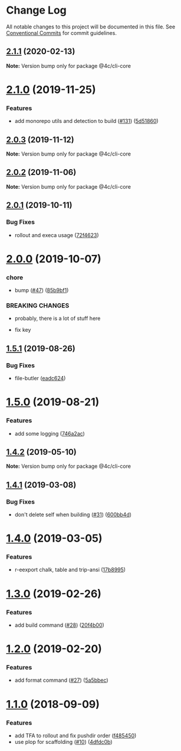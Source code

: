 # Change Log

All notable changes to this project will be documented in this file.
See [Conventional Commits](https://conventionalcommits.org) for commit guidelines.

## [2.1.1](https://github.com/4Catalyzer/cli/compare/@4c/cli-core@2.1.0...@4c/cli-core@2.1.1) (2020-02-13)

**Note:** Version bump only for package @4c/cli-core





# [2.1.0](https://github.com/4Catalyzer/cli/compare/@4c/cli-core@2.0.3...@4c/cli-core@2.1.0) (2019-11-25)


### Features

* add monorepo utils and detection to build ([#131](https://github.com/4Catalyzer/cli/issues/131)) ([5d51860](https://github.com/4Catalyzer/cli/commit/5d51860d3b2a5dd5ba27714e9fe84159243e0019))





## [2.0.3](https://github.com/4Catalyzer/cli/compare/@4c/cli-core@2.0.2...@4c/cli-core@2.0.3) (2019-11-12)

**Note:** Version bump only for package @4c/cli-core





## [2.0.2](https://github.com/4Catalyzer/cli/compare/@4c/cli-core@2.0.1...@4c/cli-core@2.0.2) (2019-11-06)

**Note:** Version bump only for package @4c/cli-core





## [2.0.1](https://github.com/4Catalyzer/cli/compare/@4c/cli-core@2.0.0...@4c/cli-core@2.0.1) (2019-10-11)


### Bug Fixes

* rollout and execa usage ([72f4623](https://github.com/4Catalyzer/cli/commit/72f4623))





# [2.0.0](https://github.com/4Catalyzer/cli/compare/@4c/cli-core@1.5.1...@4c/cli-core@2.0.0) (2019-10-07)


### chore

* bump ([#47](https://github.com/4Catalyzer/cli/issues/47)) ([85b9bf1](https://github.com/4Catalyzer/cli/commit/85b9bf1))


### BREAKING CHANGES

* probably, there is a lot of stuff here

* fix key





## [1.5.1](https://github.com/4Catalyzer/cli/compare/@4c/cli-core@1.5.0...@4c/cli-core@1.5.1) (2019-08-26)


### Bug Fixes

* file-butler ([eadc624](https://github.com/4Catalyzer/cli/commit/eadc624))





# [1.5.0](https://github.com/4Catalyzer/cli/compare/@4c/cli-core@1.4.2...@4c/cli-core@1.5.0) (2019-08-21)


### Features

* add some logging ([746a2ac](https://github.com/4Catalyzer/cli/commit/746a2ac))





## [1.4.2](https://github.com/4Catalyzer/cli/compare/@4c/cli-core@1.4.1...@4c/cli-core@1.4.2) (2019-05-10)

**Note:** Version bump only for package @4c/cli-core





## [1.4.1](https://github.com/4Catalyzer/cli/compare/@4c/cli-core@1.4.0...@4c/cli-core@1.4.1) (2019-03-08)


### Bug Fixes

* don't delete self when building ([#31](https://github.com/4Catalyzer/cli/issues/31)) ([600bb4d](https://github.com/4Catalyzer/cli/commit/600bb4d))





# [1.4.0](https://github.com/4Catalyzer/cli/compare/@4c/cli-core@1.3.0...@4c/cli-core@1.4.0) (2019-03-05)


### Features

* r-eexport chalk, table and trip-ansi ([17b8995](https://github.com/4Catalyzer/cli/commit/17b8995))





# [1.3.0](https://github.com/4Catalyzer/cli/compare/@4c/cli-core@1.2.0...@4c/cli-core@1.3.0) (2019-02-26)


### Features

* add build command ([#28](https://github.com/4Catalyzer/cli/issues/28)) ([20f4b00](https://github.com/4Catalyzer/cli/commit/20f4b00))





# [1.2.0](https://github.com/4Catalyzer/cli/compare/@4c/cli-core@1.1.0...@4c/cli-core@1.2.0) (2019-02-20)

### Features

- add format command ([#27](https://github.com/4Catalyzer/cli/issues/27)) ([5a5bbec](https://github.com/4Catalyzer/cli/commit/5a5bbec))

<a name="1.1.0"></a>

# [1.1.0](https://github.com/4Catalyzer/cli/compare/@4c/cli-core@1.0.0...@4c/cli-core@1.1.0) (2018-09-09)

### Features

- add TFA to rollout and fix pushdir order ([f485450](https://github.com/4Catalyzer/cli/commit/f485450))
- use plop for scaffolding ([#10](https://github.com/4Catalyzer/cli/issues/10)) ([4dfdc0b](https://github.com/4Catalyzer/cli/commit/4dfdc0b))
